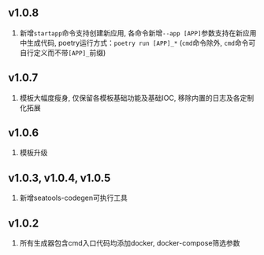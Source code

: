 
## v1.0.8
1. 新增`startapp`命令支持创建新应用, 各命令新增`--app [APP]`参数支持在新应用中生成代码, poetry运行方式：`poetry run [APP]_*` (`cmd`命令除外, `cmd`命令可自行定义而不带`[APP]_`前缀)

## v1.0.7
1. 模板大幅度瘦身, 仅保留各模板基础功能及基础IOC, 移除内置的日志及各定制化拓展

## v1.0.6
1. 模板升级

## v1.0.3, v1.0.4, v1.0.5
1. 新增seatools-codegen可执行工具

## v1.0.2
1. 所有生成器包含cmd入口代码均添加docker, docker-compose筛选参数

